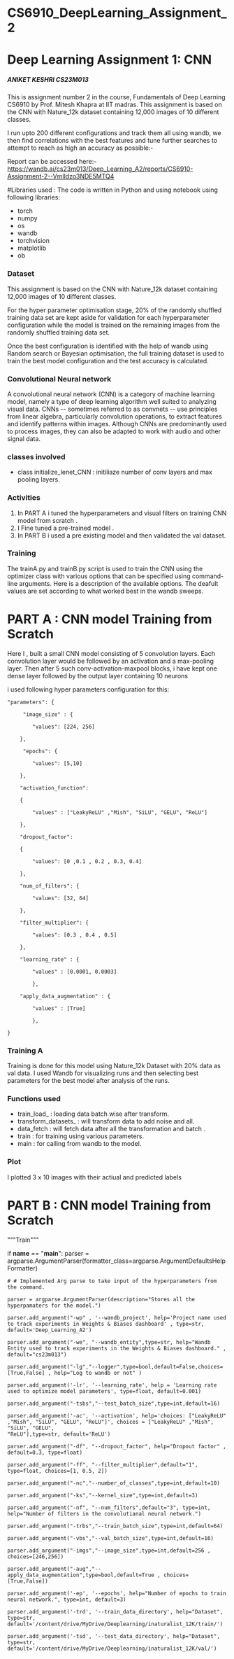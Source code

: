 # CS6910_DeepLearning_Assignment_2

# Deep Learning Assignment 1: CNN

##### ANIKET KESHRI CS23M013
This is assignment number 2 in the course, Fundamentals of Deep Learning CS6910 by Prof. Mitesh Khapra  at IIT madras. This assignment is based on the CNN with Nature_12k dataset containing 12,000 images of 10 different classes.

I run upto 200 different configurations and track them all using wandb, we then find correlations with the best features and tune further searches to attempt to reach as high an accuracy as possible:-

Report can be accessed here:- https://wandb.ai/cs23m013/Deep_Learning_A2/reports/CS6910-Assignment-2--Vmlldzo3NDE5MTQ4



#Libraries used :
The code is written in Python and using notebook using following libraries:
- torch
- numpy
- os
- wandb
- torchvision
- matplotlib
- ob

### Dataset
This assignment is based on the CNN with Nature_12k dataset containing 12,000 images of 10 different classes.

For the hyper parameter optimisation stage, 20% of the randomly shuffled training data set are kept aside for validation for each hyperparameter configuration while the model is trained on the remaining images from the randomly shuffled training data set.

Once the best configuration is identified with the help of wandb using Random search or Bayesian optimisation, the full training dataset is used to train the best model configuration and the test accuracy is calculated. 

### Convolutional Neural network
A convolutional neural network (CNN) is a category of machine learning model, namely a type of deep learning algorithm well suited to analyzing visual data. CNNs -- sometimes referred to as convnets -- use principles from linear algebra, particularly convolution operations, to extract features and identify patterns within images. Although CNNs are predominantly used to process images, they can also be adapted to work with audio and other signal data.

### classes involved
- class initialize_lenet_CNN : initiliaze number of conv layers and max pooling layers.

### Activities
1. In PART A i tuned the hyperparameters and visual filters on training CNN model from scratch .
2. I Fine tuned a pre-trained model .
3. In PART B i used a pre existing model and then validated the val dataset.
  

### Training 
The trainA.py and trainB.py script is used to train the CNN using the optimizer class with various options that can be specified using command-line arguments. Here is a description of the available options. The deafult values are set according to what worked best in the wandb sweeps.


# PART A : CNN model Training from Scratch
Here I , built a small CNN model consisting of 5 convolution layers. Each convolution layer would be followed by an activation and a max-pooling layer. 
Then after 5 such conv-activation-maxpool blocks, i have kept one dense layer followed by the output layer containing 10  neurons 

i used following hyper parameters configuration for this:

    "parameters": {

         "image_size" : {
         
            "values": [224, 256]
            
        },
        
         "epochs": {
         
            "values": [5,10]
            
        },
        
        "activation_function":
        
        {
        
            "values" : ["LeakyReLU" ,"Mish", "SiLU", "GELU", "ReLU"]
            
        },
        
        "dropout_factor":
        
        {
        
            "values": [0 ,0.1 , 0.2 , 0.3, 0.4]
            
        },
        
        "num_of_filters": {
        
            "values": [32, 64]
            
        },
        
        "filter_multiplier": {
        
            "values": [0.3 , 0.4 , 0.5]
            
        },
        
        "learning_rate" : {
        
            "values" : [0.0001, 0.0003]
            
            },
            
        "apply_data_augmentation" : {
        
            "values" : [True]
            
            },

    }

### Training A
Training is done for this model using Nature_12k Dataset with 20% data as val data. 
I used Wandb for visualizing runs and then selecting best parameters for the best model after analysis of the runs.

### Functions used 
- train_load_ : loading data batch wise after transform.
- transform_datasets_ : will transform data to add noise and all.
- data_fetch : will fetch data after all the transformation and batch .
- train : for training using various parameters.
- main : for calling from wandb to the model.

### Plot
I plotted 3 x 10 images with their actiual and predicted labels

  
# PART B : CNN model Training from Scratch



"""Train"""

if __name__ == "__main__":
    parser = argparse.ArgumentParser(formatter_class=argparse.ArgumentDefaultsHelpFormatter) 
    
    # # Implemented Arg parse to take input of the hyperparameters from the command.
    
    parser = argparse.ArgumentParser(description="Stores all the hyperpamaters for the model.")
    
    parser.add_argument("-wp" , '--wandb_project', help='Project name used to track experiments in Weights & Biases dashboard' , type=str, 
    default='Deep_Learning_A2')
    
    parser.add_argument("-we", "--wandb_entity",type=str, help="Wandb Entity used to track experiments in the Weights & Biases dashboard." , default="cs23m013")
    
    parser.add_argument("-lg","--logger",type=bool,default=False,choices=[True,False] , help="Log to wandb or not" )
    
    parser.add_argument('-lr', '--learning_rate', help = 'Learning rate used to optimize model parameters', type=float, default=0.001)
    
    parser.add_argument("-tsbs","--test_batch_size",type=int,default=16)
    
    parser.add_argument('-ac', '--activation', help='choices: ["LeakyReLU" ,"Mish", "SiLU", "GELU", "ReLU"]', choices = ["LeakyReLU" ,"Mish", "SiLU", "GELU", 
    "ReLU"],type=str, default='ReLU')
    
    parser.add_argument("-df", "--dropout_factor", help="Dropout factor" , default=0.3, type=float)
    
    parser.add_argument("-ff", "--filter_multiplier",default="1", type=float, choices=[1, 0.5, 2])
    
    parser.add_argument("-nc","--number_of_classes",type=int,default=10)
    
    parser.add_argument("-ks","--kernel_size",type=int,default=3)
    
    parser.add_argument("-nf", "--num_filters",default="3", type=int, help="Number of filters in the convolutianal neural network.")
    
    parser.add_argument("-trbs","--train_batch_size",type=int,default=64)
    
    parser.add_argument("-vbs","--val_batch_size",type=int,default=16)
    
    parser.add_argument("-imgs","--image_size",type=int,default=256 , choices=[246,256])
    
    parser.add_argument("-aug","--apply_data_augmentation",type=bool,default=True , choices=[True,False])
    
    parser.add_argument('-ep', '--epochs', help="Number of epochs to train neural network.", type=int, default=3)
    
    parser.add_argument('-trd', '--train_data_directory', help="Dataset", type=str, default='/content/drive/MyDrive/Deeplearning/inaturalist_12K/train/')
    
    parser.add_argument('-tsd', '--test_data_directory', help="Dataset", type=str, default='/content/drive/MyDrive/Deeplearning/inaturalist_12K/val/')




